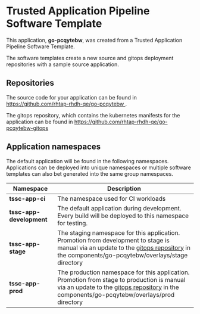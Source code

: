 # Trusted Application Pipeline Software Template

This application, **go-pcqytebw**, was created from a Trusted Application Pipeline Software Template.

The software templates create a new source and gitops deployment repositories with a sample source application. 

## Repositories

The source code for your application can be found in [https://github.com/rhtap-rhdh-qe/go-pcqytebw ](https://github.com/rhtap-rhdh-qe/go-pcqytebw ).
 
The gitops repository, which contains the kubernetes manifests for the application can be found in 
[https://github.com/rhtap-rhdh-qe/go-pcqytebw-gitops ](https://github.com/rhtap-rhdh-qe/go-pcqytebw-gitops ) 

## Application namespaces 

The default application will be found in the following namespaces. Applications can be deployed into unique namespaces or multiple software templates can also bet generated into the same group namespaces.  

|  Namespace   |  Description   |  
| -------- | -------- |
| **tssc-app-ci** | The namespace used for CI workloads |
| **tssc-app-development** | The default application during development. Every build will be deployed to this namespace for testing. |
| **tssc-app-stage** | The staging namespace for this application. Promotion from development to stage is manual via an update to the [gitops repository](https://github.com/rhtap-rhdh-qe/go-pcqytebw-gitops ) in the components/go-pcqytebw/overlays/stage directory |
| **tssc-app-prod** | The production namespace for this application. Promotion from stage to production is manual via an update to the [gitops repository](https://github.com/rhtap-rhdh-qe/go-pcqytebw-gitops ) in the components/go-pcqytebw/overlays/prod directory |